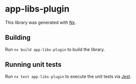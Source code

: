 # app-libs-plugin

This library was generated with [Nx](https://nx.dev).

## Building

Run `nx build app-libs-plugin` to build the library.

## Running unit tests

Run `nx test app-libs-plugin` to execute the unit tests via [Jest](https://jestjs.io).
